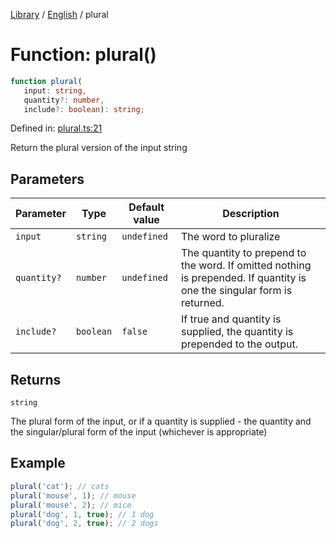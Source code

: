<!-- markdownlint-disable -->
<!-- cspell: disable -->
[Library](../index.md) / [English](./index.md) / plural

# Function: plural()

```ts
function plural(
   input: string, 
   quantity?: number, 
   include?: boolean): string;
```

Defined in: [plural.ts:21](https://github.com/technobuddha/library/blob/main/src/plural.ts#L21)

Return the plural version of the input string

## Parameters

| Parameter | Type | Default value | Description |
| ------ | ------ | ------ | ------ |
| `input` | `string` | `undefined` | The word to pluralize |
| `quantity?` | `number` | `undefined` | The quantity to prepend to the word. If omitted nothing is prepended. If quantity is one the singular form is returned. |
| `include?` | `boolean` | `false` | If true and quantity is supplied, the quantity is prepended to the output. |

## Returns

`string`

The plural form of the input, or if a quantity is supplied - the quantity and the singular/plural form of the input (whichever is appropriate)

## Example

```typescript
plural('cat'); // cats
plural('mouse', 1); // mouse
plural('mouse', 2); // mice
plural('dog', 1, true); // 1 dog
plural('dog', 2, true); // 2 dogs
```

